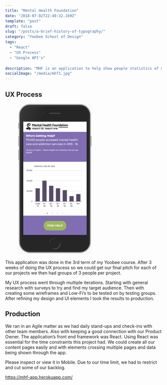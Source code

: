 ```yaml
---
title: "Mental Health Foundation"
date: "2018-07-02T22:40:32.169Z"
template: "post"
draft: false
slug: "/posts/a-brief-history-of-typography/"
category: "Yoobee School of Design"
tags:
  - "React"
  - "UX Process"
  - "Google API's"
  
description: "MHF is an application to help show people statistics of mental health problems in New Zealand. We show multiple graphs from our databases which can be updated automatically. We also have a React Google Map to help the user find the closet Mental Health Foundation."
socialImage: "/media/mhf1.jpg"
---
```



## UX Process

<figure class="float-right" style="width: 240px">
	<img src="/media/mhf2.jpg" alt="Application Photo">
</figure>

This application was done in the 3rd term of my Yoobee course. After 3 weeks of doing the UX process so we could get our final pitch for each of our projects we then had groups of 3 people per project.

My UX process went through multiple iterations. Starting with general research with surveys to try and find my target audience. Then with creating some wireframes and Low-Fi’s to be tested on by testing groups. After refining my design and UI elements I took the results to production.



## Production

We ran in an Agile matter as we had daily stand-ups and check-ins with other team members. Also with keeping a good connection with our Product Owner. The application’s front end framework was React. Using React was essential for the time constraints this project had. We could create all our content pages easily and with elements crossing multiple pages and data being shown through the app. 
 
Please inspect or view it in Mobile. Due to our time limit, we had to restrict and cut some of our backlog.


<a>https://mhf-app.herokuapp.com/</a>





